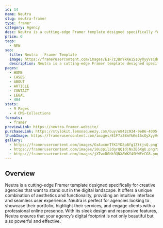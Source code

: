 ```yaml
---
id: 14
name: Neutra
slug: neutra-framer
type: framer
category: Agency
desc: Neutra is a cutting-edge Framer template designed specifically for creative agencies that want to stand out in the digital landscape.
price: 0
tags:
  - NEW
seo:
  title: Neutra - Framer Template
  image: https://framerusercontent.com/images/E1F7z3BnYkKe15sOyXyyVsCdnH8.png?scale-down-to=1024
  description: Neutra is a cutting-edge Framer template designed specifically for creative agencies that want to stand out in the digital landscape.
pages:
  - HOME
  - CASES
  - ABOUT
  - ARTICLE
  - CONTACT
  - LEGAL
  - 404
stats:
  - 9 Pages
  - 4 CMS-Collections
formats:
  - framer
previewLink: https://neutra.framer.website/
purchaseLink: https://stylokit.lemonsqueezy.com/buy/e842c934-9e86-4005-9608-8a025089e6a4
thumbImage: https://framerusercontent.com/images/E1F7z3BnYkKe15sOyXyyVsCdnH8.png?scale-down-to=1024
gallery:
  - https://framerusercontent.com/images/GxAuxnnTfK1YD8p8fg1ZttjsQ.png?scale-down-to=1024
  - https://framerusercontent.com/images/i0uppil2dgrQQ1djNxZE6XgU.png?scale-down-to=1024
  - https://framerusercontent.com/images/jXTwxD0Hk9QNX8WKY4SHWFeCG8.png?scale-down-to=1024
---
```


## Overview

Neutra is a cutting-edge Framer template designed specifically for creative agencies that want to stand out in the digital landscape. It offers a unique combination of aesthetics and functionality, providing an intuitive interface and seamless user experience. Neutra is perfect for agencies looking to showcase their portfolio, highlight their services, and engage clients with a professional online presence. With its sleek design and responsive features, Neutra ensures that your agency’s digital footprint is not only beautiful but also powerful and effective.
